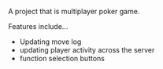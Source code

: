 A project that is multiplayer poker game.

Features include...
- Updating move log
- updating player activity across the server
- function selection buttons


    
    

